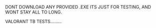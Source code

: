 DONT DOWNLOAD ANY PROVIDED .EXE ITS JUST FOR TESTING, AND WONT STAY ALL TO LONG.

VALORANT TB TESTS.........
